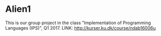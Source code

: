 # Alien1
This is our group project in the class "Implementation of Programming Languages (IPS)", Q1 2017.
LINK: http://kurser.ku.dk/course/ndab16006u

